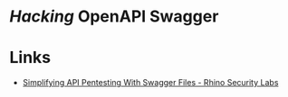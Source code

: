 # *Hacking* OpenAPI Swagger

# Links
* [Simplifying API Pentesting With Swagger Files - Rhino Security Labs](https://rhinosecuritylabs.com/application-security/simplifying-api-pentesting-swagger-files/)
